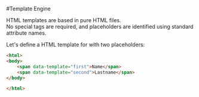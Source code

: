 #Template Engine

HTML templates are based in pure HTML files.  
No special tags are required, and placeholders are identified using standard attribute names.

Let's define a HTML template for with two placeholders:

``` HTML
<html>
<body>
	<span data-template="first">Name</span>
	<span data-template="second">Lastname</span>
</body>

</html>
```
